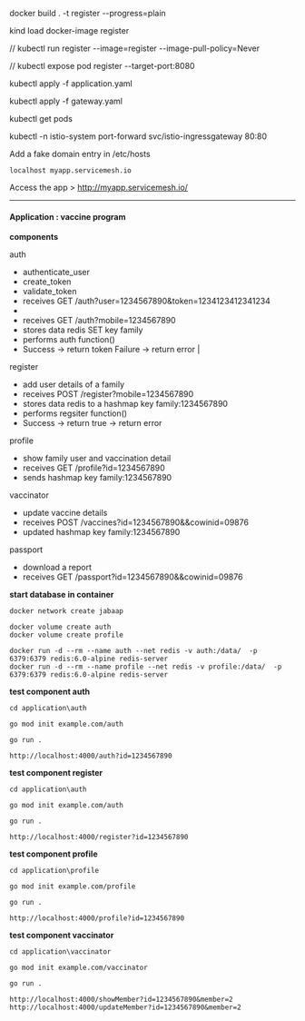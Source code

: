 docker build . -t register --progress=plain

kind load docker-image register

// kubectl run register --image=register --image-pull-policy=Never

// kubectl expose pod register --target-port:8080

kubectl apply -f application.yaml

kubectl apply -f gateway.yaml

kubectl get pods 

kubectl -n istio-system port-forward svc/istio-ingressgateway  80:80

Add a fake domain entry in /etc/hosts

`localhost myapp.servicemesh.io`

Access the app > http://myapp.servicemesh.io/

-----------------------------------

#### Application : vaccine program

**components**

auth   

- authenticate_user
- create_token
- validate_token
- receives GET /auth?user=1234567890&token=1234123412341234
- 
- receives GET /auth?mobile=1234567890
- stores data redis SET key family
- performs auth function()
- Success -> return token Failure -> return error             | 

register
- add user details of a family 
- receives POST /register?mobile=1234567890
- stores data redis to a hashmap key family:1234567890  
- performs regsiter function()
- Success -> return true -> return error 

profile
- show family user and vaccination detail
- receives GET /profile?id=1234567890
- sends hashmap key family:1234567890 

vaccinator
- update vaccine details 
- receives POST /vaccines?id=1234567890&&cowinid=09876
- updated hashmap key family:1234567890 

passport
- download a report
- receives GET /passport?id=1234567890&&cowinid=09876


**start database in container**

```
docker network create jabaap

docker volume create auth
docker volume create profile

docker run -d --rm --name auth --net redis -v auth:/data/  -p 6379:6379 redis:6.0-alpine redis-server 
docker run -d --rm --name profile --net redis -v profile:/data/  -p 6379:6379 redis:6.0-alpine redis-server 

```

**test component auth**

```
cd application\auth

go mod init example.com/auth

go run .

http://localhost:4000/auth?id=1234567890
```

**test component register**

```
cd application\auth

go mod init example.com/auth

go run .

http://localhost:4000/register?id=1234567890
```

**test component profile**

```
cd application\profile

go mod init example.com/profile

go run .

http://localhost:4000/profile?id=1234567890
```

**test component vaccinator**

```
cd application\vaccinator

go mod init example.com/vaccinator

go run .

http://localhost:4000/showMember?id=1234567890&member=2
http://localhost:4000/updateMember?id=1234567890&member=2
```

